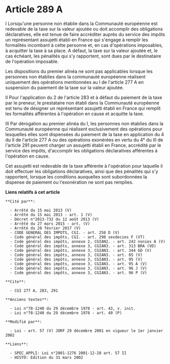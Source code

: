 # Article 289 A

I Lorsqu'une personne non établie dans la Communauté européenne est redevable de la taxe sur la valeur ajoutée ou doit
accomplir des obligations déclaratives, elle est tenue de faire accréditer auprès du service des impôts un représentant
assujetti établi en France qui s'engage à remplir les formalités incombant à cette personne et, en cas d'opérations
imposables, à acquitter la taxe à sa place. A défaut, la taxe sur la valeur ajoutée et, le cas échéant, les pénalités qui s'y
rapportent, sont dues par le destinataire de l'opération imposable.

Les dispositions du premier alinéa ne sont pas applicables lorsque les personnes non établies dans la communauté européenne
réalisent uniquement des opérations mentionnées au I de l'article 277 A en suspension du paiement de la taxe sur la valeur
ajoutée.

II Pour l'application du 2 de l'article 283 et à défaut du paiement de la taxe par le preneur, le prestataire non établi dans
la Communauté européenne est tenu de désigner un représentant assujetti établi en France qui remplit les formalités
afférentes à l'opération en cause et acquitte la taxe.

III Par dérogation au premier alinéa du I, les personnes non établies dans la Communauté européenne qui réalisent
exclusivement des opérations pour lesquelles elles sont dispensées du paiement de la taxe en application du 4 du II de
l'article 277 A ou des opérations exonérées en vertu du 4° du III de l'article 291 peuvent charger un assujetti établi en
France, accrédité par le service des impôts, d'accomplir les obligations déclaratives afférentes à l'opération en cause.

Cet assujetti est redevable de la taxe afférente à l'opération pour laquelle il doit effectuer les obligations déclaratives,
ainsi que des pénalités qui s'y rapportent, lorsque les conditions auxquelles sont subordonnées la dispense de paiement ou
l'exonération ne sont pas remplies.

**Liens relatifs à cet article**

	**Cité par**:

	  - Arrêté du 15 mai 2013 (V)
	  - Arrêté du 15 mai 2013 - art. 1 (V)
	  - Décret n°2013-732 du 12 août 2013 (V)
	  - Arrêté du 27 mars 2015 - art. (V)
	  - Arrêté du 28 février 2017 (V)
	  - CODE GENERAL DES IMPOTS, CGI. - art. 258 D (V)
	  - Code général des impôts, CGI. - art. 298 sexdecies F (VT)
	  - Code général des impôts, annexe 2, CGIAN2. - art. 242 nonies A (V)
	  - Code général des impôts, annexe 3, CGIAN3. - art. 313 BRA (VD)
	  - Code général des impôts, annexe 3, CGIAN3. - art. 344 GD (V)
	  - Code général des impôts, annexe 3, CGIAN3. - art. 85 (V)
	  - Code général des impôts, annexe 3, CGIAN3. - art. 95 (V)
	  - Code général des impôts, annexe 3, CGIAN3. - art. 95 A (V)
	  - Code général des impôts, annexe 3, CGIAN3. - art. 96 J (V)
	  - Code général des impôts, annexe 3, CGIAN3. - art. 96 P (V)

	**Cite**:

	  - CGI 277 A, 283, 291

	**Anciens textes**:

	  - Loi n°78-1240 du 29 décembre 1978 - art. 43, v. init.
	  - Loi n°78-1240 du 29 décembre 1978 - art. 49 (P)

	**Modifié par**:

	  - Loi - art. 57 (V) JORF 29 décembre 2001 en vigueur le 1er janvier 2002

	**Liens**:

	  - SPEC_APPLI: Loi n°2001-1276 2001-12-28 art. 57 II
	  - HISTO: Edition du 31 mars 2002
